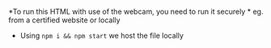 *To run this HTML with use of the webcam, you need to run it securely
    * eg. from a certified website or locally
* Using `npm i && npm start` we host the file locally
